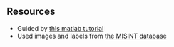 ## Resources
 * Guided by [this matlab
tutorial](https://www.mathworks.com/solutions/deep-learning/examples/training-a-model-from-scratch.html?s_v1=25140&elqem=2593726_EM_WW_18-10_NEWSLETTER_EDU-DIGEST&elqTrackId=576d752a7bc34d959a25d12aa94eb03e&elq=5c185b401d984fb3a3d9b014f2128aec&elqaid=25140&elqat=1&elqCampaignId=8533)
 * Used images and labels from [the MISINT
database](http://yann.lecun.com/exdb/mnist/)
